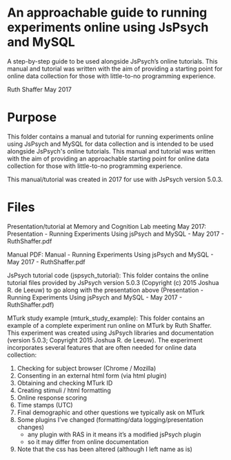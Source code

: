 # An approachable guide to running experiments online using JsPsych and MySQL
A step-by-step guide to be used alongside JsPsych’s online tutorials. This manual and tutorial was written with the aim of providing a starting point for online data collection for those with little-to-no programming experience.

Ruth Shaffer
May 2017

# Purpose

This folder contains a manual and tutorial for running experiments online using JsPsych and MySQL for data collection and is intended to be used alongside JsPsych's online tutorials. This manual and tutorial was written with the aim of providing an approachable starting point for online data collection for those with little-to-no programming experience.

This manual/tutorial was created in 2017 for use with JsPsych version 5.0.3. 


# Files

Presentation/tutorial at Memory and Cognition Lab meeting May 2017:
Presentation - Running Experiments Using jsPsych and MySQL - May 2017 - RuthShaffer.pdf

Manual PDF:
Manual - Running Experiments Using jsPsych and MySQL - May 2017 - RuthShaffer.pdf

JsPsych tutorial code (jspsych_tutorial):
This folder contains the online tutorial files provided by JsPsych version 5.0.3 (Copyright (c) 2015 Joshua R. de Leeuw) to go along with the presentation above (Presentation - Running Experiments Using jsPsych and MySQL - May 2017 - RuthShaffer.pdf)

MTurk study example (mturk_study_example):
This folder contains an example of a complete experiment run online on MTurk by Ruth Shaffer. This experiment was created using JsPsych libraries and documentation (version 5.0.3; Copyright 2015 Joshua R. de Leeuw). The experiment incorporates several features that are often needed for online data collection:

1. Checking for subject browser (Chrome / Mozilla)
2. Consenting in an external html form (via html plugin)
3. Obtaining and checking MTurk ID
4. Creating stimuli / html formatting
5. Online response scoring
6. Time stamps (UTC)
7. Final demographic and other questions we typically ask on MTurk
8. Some plugins I’ve changed (formatting/data logging/presentation changes)
	- any plugin with RAS in it means it’s a modified jsPsych plugin
	- so it may differ from online documentation
9. Note that the css has been altered (although I left name as is)

